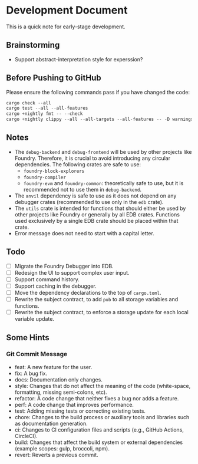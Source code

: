 # Development Document

This is a quick note for early-stage development.

## Brainstorming

+ Support abstract-interpretation style for experssion?
    

## Before Pushing to GitHub

Please ensure the following commands pass if you have changed the code:

```rust
cargo check --all
cargo test --all --all-features
cargo +nightly fmt -- --check
cargo +nightly clippy --all --all-targets --all-features -- -D warnings
```

## Notes

+ The `debug-backend` and `debug-frontend` will be used by other projects like Foundry. Therefore, it is crucial to avoid introducing any circular dependencies. The following crates are safe to use:
    + `foundry-block-explorers`
    + `foundry-compiler`
    + `foundry-evm` and `foundry-common`: theoretically safe to use, but it is recommended not to use them in `debug-backend`.
+ The `anvil` dependency is safe to use as it does not depend on any debugger crates (recommended to use only in the `edb` crate).
+ The `utils` crate is intended for functions that should either be used by other projects like Foundry or generally by all EDB crates. Functions used exclusively by a single EDB crate should be placed within that crate.
+ Error message does not need to start with a capital letter.

## Todo

+ [ ] Migrate the Foundry Debugger into EDB.
+ [ ] Redesign the UI to support complex user input.
+ [ ] Support command history.
+ [ ] Support caching in the debugger.
+ [ ] Move the dependency declarations to the top of `cargo.toml`.
+ [ ] Rewrite the subject contract, to add `pub` to all storage variables and functions.
+ [ ] Rewrite the subject contract, to enforce a storage update for each local variable update.

## Some Hints

### Git Commit Message

+ feat: A new feature for the user.
+ fix: A bug fix.
+ docs: Documentation only changes.
+ style: Changes that do not affect the meaning of the code (white-space, formatting, missing semi-colons, etc).
+ refactor: A code change that neither fixes a bug nor adds a feature.
+ perf: A code change that improves performance.
+ test: Adding missing tests or correcting existing tests.
+ chore: Changes to the build process or auxiliary tools and libraries such as documentation generation.
+ ci: Changes to CI configuration files and scripts (e.g., GitHub Actions, CircleCI).
+ build: Changes that affect the build system or external dependencies (example scopes: gulp, broccoli, npm).
+ revert: Reverts a previous commit.